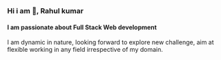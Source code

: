 ### Hi i am 👋, Rahul kumar
#### I am passionate about Full Stack Web development
I am dynamic in nature, looking forward to explore new challenge, aim at flexible working in any field irrespective of my domain.
